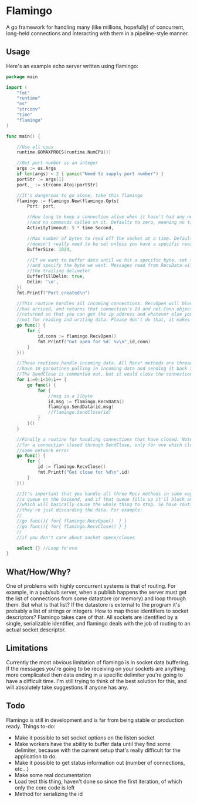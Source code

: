 # Flamingo

A go framework for handling many (like millions, hopefully) of concurrent, long-held connections and
interacting with them in a pipeline-style manner.

## Usage

Here's an example echo server written using flamingo:

```go
package main

import (
    "fmt"
    "runtime"
    "os"
    "strconv"
    "time"
    "flamingo"
)

func main() {

    //Use all cpus
    runtime.GOMAXPROCS(runtime.NumCPU())

    //Get port number as an integer
    args := os.Args
    if len(args) < 2 { panic("Need to supply port number") }
    portStr := args[1]
    port,_ := strconv.Atoi(portStr)

    //It's dangerous to go alone, take this flamingo
    flamingo := flamingo.New(flamingo.Opts{
        Port: port,

        //How long to keep a connection alive when it hasn't had any new data
        //and no commands called on it. Defaults to zero, meaning no timeout
        ActivityTimeout: 5 * time.Second,

        //Max number of bytes to read off the socket at a time. Defaults to 1024,
        //doesn't really need to be set unless you have a specific reason
        BufferSize: 1024,

        //If we want to buffer data until we hit a specific byte, set to true and
        //and specify the byte we want. Messages read from RecvData will include
        //the trailing delimeter
        BufferTillDelim: true,
        Delim: '\n',
    })
    fmt.Printf("Port created\n")

    //This routine handles all incoming connections. RecvOpen will block until a connection
    //has arrived, and returns that connection's Id and net.Conn object. The net.Conn object
    //returned so that you can get the ip address and whatever else you'd like (and set options),
    //not for reading and writing data. Please don't do that, it makes flamingo sad.
    go func() {
        for {
            id,conn := flamingo.RecvOpen()
            fmt.Printf("Got open for %d: %v\n",id,conn)
        }
    }()

    //These routines handle incoming data. All Recv* methods are thread-safe, so in this instance we
    //have 10 goroutines pulling in incoming data and sending it back to the id that sent it (echo).
    //The SendClose is commented out, but it would close the connection for that id if we wanted it to.
    for i:=0;i<10;i++ {
        go func() {
            for {
                //msg is a []byte
                id,msg := flamingo.RecvData()
                flamingo.SendData(id,msg)
                //flamingo.SendClose(id)
            }
        }()
    }

    //Finally a routine for handling connections that have closed. Note that this won't return an id
    //for a connection closed through SendClose, only for one which closes itself or is closed through
    //some network error
    go func() {
        for {
            id := flamingo.RecvClose()
            fmt.Printf("Got close for %d\n",id)
        }
    }()

    //It's important that you handle all three Recv methods in some way, since they are reading from
    //a queue on the backend, and if that queue fills up it'll block anything writing more data to it,
    //which will basically cause the whole thing to stop. So have routines calling all three, even if
    //they're just discarding the data. For example:
    //
    //go func(){ for{ flamingo.RecvOpen()  } }
    //go func(){ for{ flamingo.RecvClose() } }
    //
    //if you don't care about socket opens/closes

    select {} //Loop fo'eva
}
```

## What/How/Why?

One of problems with highly concurrent systems is that of routing. For example, in a pub/sub server,
when a publish happens the server must get the list of connections from some datastore (or memory)
and loop through them. But what is that list? If the datastore is external to the program it's
probably a list of strings or integers. How to map those identifiers to socket descriptors? Flamingo
takes care of that. All sockets are identified by a single, serializable identifier, and flamingo
deals with the job of routing to an actual socket descriptor.

## Limitations

Currently the most obvious limitation of flamingo is in socket data buffering. If the messages you're
going to be receiving on your sockets are anything more complicated then data ending in a specific
delimiter you're going to have a difficult time. I'm still trying to think of the best solution for
this, and will absolutely take suggestions if anyone has any.

## Todo

Flamingo is still in development and is far from being stable or production ready. Things to-do:

* Make it possible to set socket options on the listen socket
* Make workers have the ability to buffer data until they find some delimiter, because with the current
  setup that's really difficult for the application to do.
* Make it possible to get status information out (number of connections, etc...)
* Make some real documentation
* Load test this thing, haven't done so since the first iteration, of which only the core code is left
* Method for serializing the id
